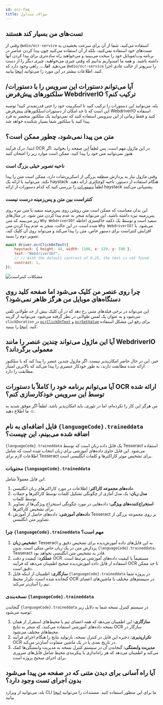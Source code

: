 ```yaml
---
id: ocr-faq
title: سوالات متداول
---
```


## تست‌های من بسیار کند هستند

وقتی از `@wdio/ocr-service` استفاده می‌کنید، شما از آن برای سرعت بخشیدن به تست‌های خود استفاده نمی‌کنید، بلکه از آن استفاده می‌کنید چون پیدا کردن عناصر در برنامه وب/موبایل خود را سخت می‌بینید و می‌خواهید راه ساده‌تری برای پیدا کردن آنها داشته باشید. و همه ما امیدواریم بدانیم که وقتی چیزی می‌خواهید، چیزی دیگر را از دست می‌دهید. **اما....** راهی وجود دارد که `@wdio/ocr-service` را سریع‌تر از حالت عادی اجرا کنید. اطلاعات بیشتر در این مورد را می‌توانید [اینجا](./more-test-optimization) بیابید.

## آیا می‌توانم دستورات این سرویس را با دستورات/سلکتورهای پیش‌فرض WebdriverIO ترکیب کنم؟

بله، می‌توانید این دستورات را ترکیب کنید تا اسکریپت خود را حتی قدرتمندتر کنید! توصیه این است که تا حد امکان از دستورات/سلکتورهای پیش‌فرض WebdriverIO استفاده کنید و فقط زمانی از این سرویس استفاده کنید که نمی‌توانید یک سلکتور منحصر به فرد پیدا کنید یا سلکتور شما بسیار شکننده خواهد شد.

## متن من پیدا نمی‌شود، چطور ممکن است؟

ابتدا، درک فرآیند OCR در این ماژول مهم است، پس لطفاً [این](./ocr-testing) صفحه را بخوانید. اگر هنوز نمی‌توانید متن خود را پیدا کنید، ممکن است موارد زیر را امتحان کنید.

### ناحیه تصویر خیلی بزرگ است

وقتی ماژول نیاز به پردازش منطقه بزرگی از اسکرین‌شات دارد، ممکن است متن را پیدا نکند. می‌توانید با ارائه یک haystack هنگام استفاده از دستور، ناحیه کوچکتری ارائه دهید. لطفاً [دستورات](./ocr-click-on-text) را بررسی کنید که کدام دستورات از ارائه haystack پشتیبانی می‌کنند.

### کنتراست بین متن و پس‌زمینه درست نیست

این بدان معناست که ممکن است متن روشن روی پس‌زمینه سفید یا متن تیره روی پس‌زمینه تیره داشته باشید. این می‌تواند منجر به عدم پیدا کردن متن شود. در مثال‌های زیر می‌بینید که متن `Why WebdriverIO?` سفید است و توسط یک دکمه خاکستری احاطه شده است. در این حالت، منجر به عدم پیدا کردن متن `Why WebdriverIO?` می‌شود. با افزایش کنتراست برای دستور خاص، متن را پیدا می‌کند و می‌تواند روی آن کلیک کند، تصویر دوم را ببینید.

```js
await driver.ocrClickOnText({
    haystack: { height: 44, width: 1108, x: 129, y: 590 },
    text: "WebdriverIO?",
    // // With the default contrast of 0.25, the text is not found
    contrast: 1,
});
```

![مشکلات کنتراست](/img/ocr/increased-contrast.jpg)

## چرا روی عنصر من کلیک می‌شود اما صفحه کلید روی دستگاه‌های موبایل من هرگز ظاهر نمی‌شود؟

این می‌تواند در برخی فیلدهای متنی رخ دهد که در آن کلیک بیش از حد طولانی تلقی می‌شود و به عنوان یک لمس طولانی در نظر گرفته می‌شود. می‌توانید از گزینه `clickDuration` در [`ocrClickOnText`](./ocr-click-on-text) و [`ocrSetValue`](./ocr-set-value) برای رفع این مشکل استفاده کنید. [اینجا](./ocr-click-on-text#options) را ببینید.

## آیا این ماژول می‌تواند چندین عنصر را مانند WebdriverIO معمولی برگرداند؟

خیر، این در حال حاضر امکان‌پذیر نیست. اگر ماژول چندین عنصر را پیدا کند که با سلکتور ارائه شده مطابقت دارند، به طور خودکار عنصری را پیدا می‌کند که بالاترین امتیاز مطابقت را دارد.

## آیا می‌توانم برنامه خود را کاملاً با دستورات OCR ارائه شده توسط این سرویس خودکارسازی کنم؟

من هرگز این کار را نکرده‌ام، اما در تئوری، باید امکان‌پذیر باشد. لطفاً اگر موفق شدید به ما اطلاع دهید ☺️.

## فایل اضافه‌ای به نام `{languageCode}.traineddata` اضافه شده می‌بینم، این چیست؟

`{languageCode}.traineddata` یک فایل داده زبان است که توسط Tesseract استفاده می‌شود. این فایل حاوی داده‌های آموزشی برای زبان انتخاب شده است که شامل اطلاعات لازم برای Tesseract برای تشخیص موثر کاراکترها و کلمات انگلیسی است.

### محتویات `{languageCode}.traineddata`

این فایل معمولاً شامل:

1. **داده‌های مجموعه کاراکتر:** اطلاعات در مورد کاراکترهای زبان انگلیسی.
1. **مدل زبان:** یک مدل آماری از چگونگی تشکیل کلمات توسط کاراکترها و جملات توسط کلمات.
1. **استخراج‌کننده‌های ویژگی:** داده‌هایی در مورد چگونگی استخراج ویژگی‌ها از تصاویر برای تشخیص کاراکترها.
1. **داده‌های آموزشی:** داده‌های حاصل از آموزش Tesseract بر روی مجموعه بزرگی از تصاویر متن انگلیسی.

### چرا `{languageCode}.traineddata` مهم است؟

1. **تشخیص زبان:** Tesseract به این فایل‌های داده آموزش‌دیده برای تشخیص دقیق و پردازش متن در یک زبان خاص متکی است. بدون `{languageCode}.traineddata`، Tesseract قادر به تشخیص متن انگلیسی نخواهد بود.
1. **عملکرد:** کیفیت و دقت OCR مستقیماً با کیفیت داده‌های آموزشی مرتبط است. استفاده از فایل داده آموزش‌دیده صحیح اطمینان می‌دهد که فرآیند OCR تا حد ممکن دقیق است.
1. **سازگاری:** اطمینان از اینکه فایل `{languageCode}.traineddata` در پروژه شما گنجانده شده است، تکرار محیط OCR در سیستم‌های مختلف یا ماشین‌های اعضای تیم را آسان‌تر می‌کند.

### نسخه‌بندی `{languageCode}.traineddata`

گنجاندن `{languageCode}.traineddata` در سیستم کنترل نسخه شما به دلایل زیر توصیه می‌شود:

1. **سازگاری:** این اطمینان می‌دهد که همه اعضای تیم یا محیط‌های استقرار از همان نسخه داده‌های آموزشی استفاده می‌کنند، که منجر به نتایج OCR سازگار در محیط‌های مختلف می‌شود.
1. **تکرارپذیری:** ذخیره این فایل در کنترل نسخه، بازتولید نتایج را هنگام اجرای فرآیند OCR در تاریخ بعدی یا در یک ماشین متفاوت آسان‌تر می‌کند.
1. **مدیریت وابستگی:** گنجاندن آن در سیستم کنترل نسخه به مدیریت وابستگی‌ها کمک می‌کند و اطمینان می‌دهد که هر راه‌اندازی یا پیکربندی محیط شامل فایل‌های ضروری برای اجرای صحیح پروژه است.

## آیا راه آسانی برای دیدن متنی که در صفحه من پیدا می‌شود بدون اجرای تست وجود دارد؟

بله، می‌توانید از ویزارد CLI ما برای این منظور استفاده کنید. مستندات را می‌توانید [اینجا](./cli-wizard) بیابید